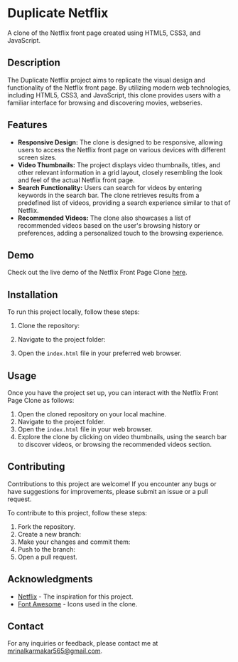 # Duplicate Netflix

A clone of the Netflix front page created using HTML5, CSS3, and JavaScript.

## Description

The Duplicate Netflix project aims to replicate the visual design and functionality of the Netflix front page. By utilizing modern web technologies, including HTML5, CSS3, and JavaScript, this clone provides users with a familiar interface for browsing and discovering movies, webseries.

## Features

- **Responsive Design:** The clone is designed to be responsive, allowing users to access the Netflix front page on various devices with different screen sizes.
- **Video Thumbnails:** The project displays video thumbnails, titles, and other relevant information in a grid layout, closely resembling the look and feel of the actual Netflix front page.
- **Search Functionality:** Users can search for videos by entering keywords in the search bar. The clone retrieves results from a predefined list of videos, providing a search experience similar to that of Netflix.
- **Recommended Videos:** The clone also showcases a list of recommended videos based on the user's browsing history or preferences, adding a personalized touch to the browsing experience.

## Demo

Check out the live demo of the Netflix Front Page Clone [here](https://duplicate-youtub.netlify.app/).

## Installation

To run this project locally, follow these steps:

1. Clone the repository:

2. Navigate to the project folder:

3. Open the `index.html` file in your preferred web browser.
## Usage

Once you have the project set up, you can interact with the Netflix Front Page Clone as follows:

1. Open the cloned repository on your local machine.
2. Navigate to the project folder.
3. Open the `index.html` file in your web browser.
4. Explore the clone by clicking on video thumbnails, using the search bar to discover videos, or browsing the recommended videos section.

## Contributing

Contributions to this project are welcome! If you encounter any bugs or have suggestions for improvements, please submit an issue or a pull request.

To contribute to this project, follow these steps:

1. Fork the repository.
2. Create a new branch:
3. Make your changes and commit them:
4. Push to the branch:
5. Open a pull request.

## Acknowledgments

- [Netflix](https://www.netflix.com) - The inspiration for this project.
- [Font Awesome](https://fontawesome.com) - Icons used in the clone.

## Contact

For any inquiries or feedback, please contact me at mrinalkarmakar565@gmail.com.
